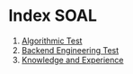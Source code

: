 # Index SOAL
1. [Algorithmic Test](https://github.com/alfaben12/DOT-TEST/tree/Nomor-1.-Algorithmic-Test)
2. [Backend Engineering Test](https://github.com/alfaben12/DOT-TEST/tree/Nomor-2.-Backend-Engineering-Test)
3. [Knowledge and Experience](https://github.com/alfaben12/DOT-TEST/tree/Nomor-3.-Knowledge-and-Experience)
